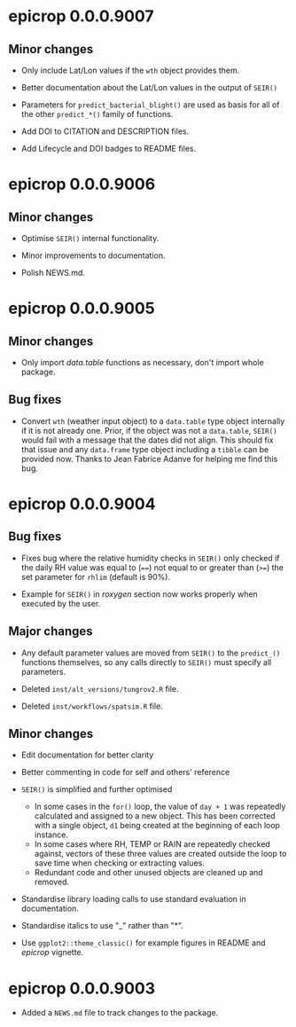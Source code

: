 # epicrop 0.0.0.9007

## Minor changes

* Only include Lat/Lon values if the `wth` object provides them.

* Better documentation about the Lat/Lon values in the output of `SEIR()`

* Parameters for `predict_bacterial_blight()` are used as basis for all of the other `predict_*()` family of functions.

* Add DOI to CITATION and DESCRIPTION files.

* Add Lifecycle and DOI badges to README files.

# epicrop 0.0.0.9006

## Minor changes

* Optimise `SEIR()` internal functionality.

* Minor improvements to documentation.

* Polish NEWS.md.

# epicrop 0.0.0.9005

## Minor changes

* Only import _data.table_ functions as necessary, don't import whole package.

## Bug fixes

* Convert `wth` (weather input object) to a `data.table` type object internally if it is not already one.
Prior, if the object was not a `data.table`, `SEIR()` would fail with a message that the dates did not align.
This should fix that issue and any `data.frame` type object including a `tibble` can be provided now.
Thanks to Jean Fabrice Adanve for helping me find this bug.

# epicrop 0.0.0.9004

## Bug fixes

* Fixes bug where the relative humidity checks in `SEIR()` only checked if the daily RH value was equal to (`==`) not equal to or greater than (`>=`) the set parameter for `rhlim` (default is 90%).

* Example for `SEIR()` in _roxygen_ section now works properly when executed by the user.

## Major changes

* Any default parameter values are moved from `SEIR()` to the `predict_()` functions themselves, so any calls directly to `SEIR()` must specify all parameters.

* Deleted `inst/alt_versions/tungrov2.R` file.

* Deleted `inst/workflows/spatsim.R` file. 

## Minor changes

* Edit documentation for better clarity

* Better commenting in code for self and others' reference

* `SEIR()` is simplified and further optimised
  * In some cases in the `for()` loop, the value of `day + 1` was repeatedly calculated and assigned to a new object. This has been corrected with a single object, `d1` being created at the beginning of each loop instance.
  * In some cases where RH, TEMP or RAIN are repeatedly checked against, vectors of these three values are created outside the loop to save time when checking or extracting values.
  * Redundant code and other unused objects are cleaned up and removed.
  
* Standardise library loading calls to use standard evaluation in documentation.

* Standardise italics to use "_" rather than "*".

* Use `ggplot2::theme_classic()` for example figures in README and _epicrop_ vignette.

# epicrop 0.0.0.9003

* Added a `NEWS.md` file to track changes to the package.
